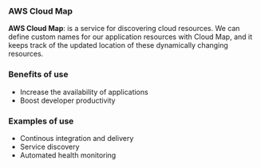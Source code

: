 ### AWS Cloud Map

**AWS Cloud Map**: is a service for discovering cloud resources. We can define custom names for our application resources with Cloud Map, and it keeps track of the updated location of these dynamically changing resources.

### Benefits of use

- Increase the availability of applications
- Boost developer productivity

### Examples of use

- Continous integration and delivery
- Service discovery
- Automated health monitoring
